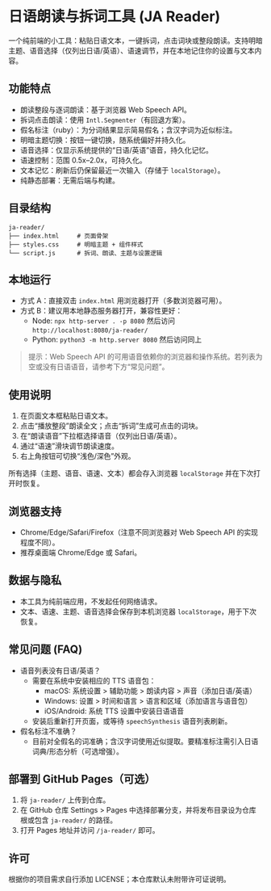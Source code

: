 # 日语朗读与拆词工具 (JA Reader)

一个纯前端的小工具：粘贴日语文本，一键拆词，点击词块或整段朗读。支持明暗主题、语音选择（仅列出日语/英语）、语速调节，并在本地记住你的设置与文本内容。

## 功能特点
- 朗读整段与逐词朗读：基于浏览器 Web Speech API。
- 拆词点击朗读：使用 `Intl.Segmenter`（有回退方案）。
- 假名标注（ruby）：为分词结果显示简易假名；含汉字词为近似标注。
- 明暗主题切换：按钮一键切换，随系统偏好并持久化。
- 语音选择：仅显示系统提供的“日语/英语”语音，持久化记忆。
- 语速控制：范围 0.5x–2.0x，可持久化。
- 文本记忆：刷新后仍保留最近一次输入（存储于 `localStorage`）。
- 纯静态部署：无需后端与构建。

## 目录结构
```
ja-reader/
├── index.html     # 页面骨架
├── styles.css     # 明暗主题 + 组件样式
└── script.js      # 拆词、朗读、主题与设置逻辑
```

## 本地运行
- 方式 A：直接双击 `index.html` 用浏览器打开（多数浏览器可用）。
- 方式 B：建议用本地静态服务器打开，兼容性更好：
  - Node: `npx http-server . -p 8080` 然后访问 `http://localhost:8080/ja-reader/`
  - Python: `python3 -m http.server 8080` 然后访问同上

> 提示：Web Speech API 的可用语音依赖你的浏览器和操作系统。若列表为空或没有日语语音，请参考下方“常见问题”。

## 使用说明
1. 在页面文本框粘贴日语文本。
2. 点击“播放整段”朗读全文；点击“拆词”生成可点击的词块。
3. 在“朗读语音”下拉框选择语音（仅列出日语/英语）。
4. 通过“语速”滑块调节朗读速度。
5. 右上角按钮可切换“浅色/深色”外观。

所有选择（主题、语音、语速、文本）都会存入浏览器 `localStorage` 并在下次打开时恢复。

## 浏览器支持
- Chrome/Edge/Safari/Firefox（注意不同浏览器对 Web Speech API 的实现程度不同）。
- 推荐桌面端 Chrome/Edge 或 Safari。

## 数据与隐私
- 本工具为纯前端应用，不发起任何网络请求。
- 文本、语速、主题、语音选择会保存到本机浏览器 `localStorage`，用于下次恢复。

## 常见问题 (FAQ)
- 语音列表没有日语/英语？
  - 需要在系统中安装相应的 TTS 语音包：
    - macOS: 系统设置 > 辅助功能 > 朗读内容 > 声音（添加日语/英语）
    - Windows: 设置 > 时间和语言 > 语言和区域（添加语言与语音包）
    - iOS/Android: 系统 TTS 设置中安装日语语音
  - 安装后重新打开页面，或等待 `speechSynthesis` 语音列表刷新。
- 假名标注不准确？
  - 目前对全假名的词准确；含汉字词使用近似提取。要精准标注需引入日语词典/形态分析（可选增强）。

## 部署到 GitHub Pages（可选）
1. 将 `ja-reader/` 上传到仓库。
2. 在 GitHub 仓库 Settings > Pages 中选择部署分支，并将发布目录设为仓库根或包含 `ja-reader/` 的路径。
3. 打开 Pages 地址并访问 `/ja-reader/` 即可。

## 许可
根据你的项目需求自行添加 LICENSE；本仓库默认未附带许可证说明。
